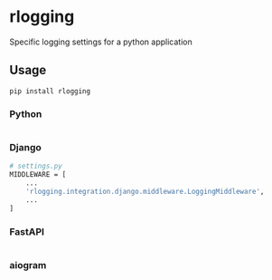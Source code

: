 # rlogging

Specific logging settings for a python application

## Usage

```
pip install rlogging
```

### Python

```bash

```

### Django

```bash
# settings.py
MIDDLEWARE = [
    ...
    'rlogging.integration.django.middleware.LoggingMiddleware',
    ...
]
```

### FastAPI

```bash

```

### aiogram

```bash

```

